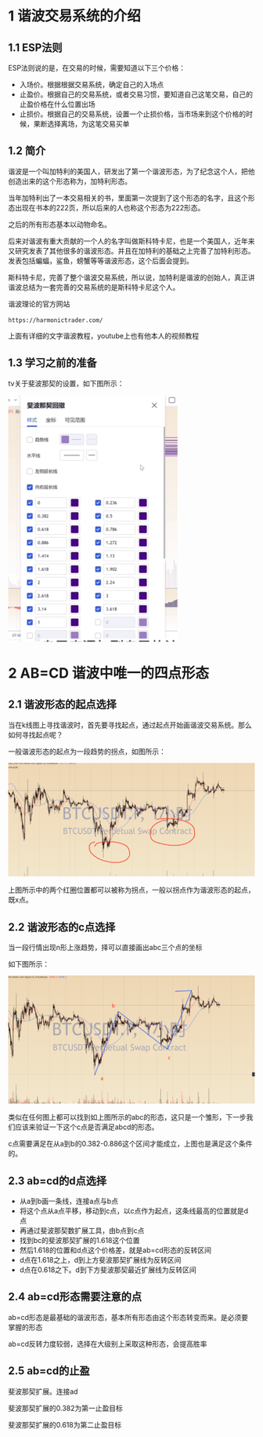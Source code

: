# 1 谐波交易系统的介绍

## 1.1 ESP法则

ESP法则说的是，在交易的时候，需要知道以下三个价格：

- 入场价。根据根据交易系统，确定自己的入场点
- 止盈价。根据自己的交易系统，或者交易习惯，要知道自己这笔交易，自己的止盈价格在什么位置出场
- 止损价。根据自己的交易系统，设置一个止损价格，当市场来到这个价格的时候，果断选择离场，为这笔交易买单

## 1.2 简介

谐波是一个叫加特利的美国人，研发出了第一个谐波形态，为了纪念这个人，把他创造出来的这个形态称为，加特利形态。

当年加特利出了一本交易相关的书，里面第一次提到了这个形态的名字，且这个形态出现在书本的222页，所以后来的人也称这个形态为222形态。

之后的所有形态基本以动物命名。

后来对谐波有重大贡献的一个人的名字叫做斯科特卡尼，也是一个美国人，近年来又研究发表了其他很多的谐波形态。并且在加特利的基础之上完善了加特利形态。发表包括蝙蝠，鲨鱼，螃蟹等等谐波形态，这个后面会提到。

斯科特卡尼，完善了整个谐波交易系统，所以说，加特利是谐波的创始人，真正讲谐波总结为一套完善的交易系统的是斯科特卡尼这个人。

谐波理论的官方网站

`https://harmonictrader.com/`

上面有详细的文字谐波教程，youtube上也有他本人的视频教程

## 1.3 学习之前的准备

tv关于斐波那契的设置，如下图所示：

![1670077984675](image/谐波交易系统/1670077984675.png)

# 2 AB=CD 谐波中唯一的四点形态

## 2.1 谐波形态的起点选择

当在k线图上寻找谐波时，首先要寻找起点，通过起点开始画谐波交易系统。那么如何寻找起点呢？

一般谐波形态的起点为一段趋势的拐点，如图所示：

![1670078268588](image/谐波交易系统/1670078268588.png)

上图所示中的两个红圈位置都可以被称为拐点，一般以拐点作为谐波形态的起点，既x点。

## 2.2 谐波形态的c点选择

当一段行情出现n形上涨趋势，择可以直接画出abc三个点的坐标

如下图所示：

![1670078684600](image/谐波交易系统/1670078684600.png)

类似在任何图上都可以找到如上图所示的abc的形态，这只是一个雏形，下一步我们应该来验证一下这个c点是否满足abcd的形态。

c点需要满足在从a到b的0.382-0.886这个区间才能成立，上图也是满足这个条件的。

## 2.3 ab=cd的d点选择

- 从a到b画一条线，连接a点与b点
- 将这个点从a点平移，移动到c点，以c点作为起点，这条线最高的位置就是d点
- 再通过斐波那契数扩展工具，由b点到c点
- 找到bc的斐波那契扩展的1.618这个位置
- 然后1.618的位置和d点这个价格差，就是ab=cd形态的反转区间
- d点在1.618之上，d到上方斐波那契扩展线为反转区间
- d点在0.618之下。d到下方斐波那契最近扩展线为反转区间

## 2.4 ab=cd形态需要注意的点

ab=cd形态是最基础的谐波形态，基本所有形态由这个形态转变而来。是必须要掌握的形态

ab=cd反转力度较弱，选择在大级别上采取这种形态，会提高胜率

## 2.5 ab=cd的止盈

斐波那契扩展。连接ad

斐波那契扩展的0.382为第一止盈目标

斐波那契扩展的0.618为第二止盈目标
